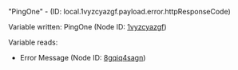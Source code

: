 "PingOne" - (ID: local.1vyzcyazgf.payload.error.httpResponseCode)

Variable written:
PingOne (Node ID: [1vyzcyazgf](../nodes/1vyzcyazgf.md))

Variable reads:
* Error Message (Node ID: [8gqiq4sagn](../nodes/8gqiq4sagn.md))
